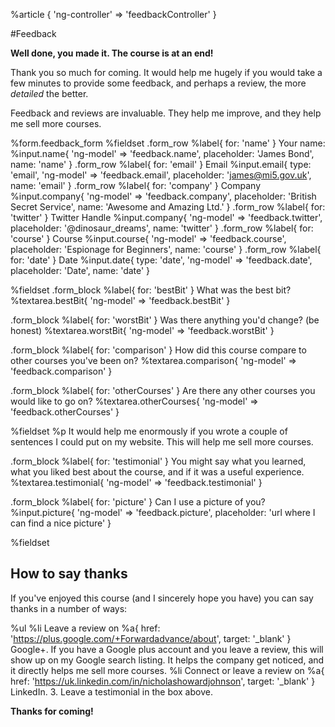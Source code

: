 %article
{ 'ng-controller' => 'feedbackController' }

#Feedback

**Well done, you made it. The course is at an end!**

Thank you so much for coming. It would help me hugely if you would take a few minutes to provide some feedback, and perhaps a review, the more *detailed* the better.

Feedback and reviews are invaluable. They help me improve, and they help me sell more courses.

%form.feedback_form
%fieldset
.form_row
%label{ for: 'name' } Your name:
%input.name{ 'ng-model' => 'feedback.name', placeholder: 'James Bond', name: 'name' }
.form_row
%label{ for: 'email' } Email
%input.email{ type: 'email', 'ng-model' => 'feedback.email', placeholder: 'james@mi5.gov.uk', name: 'email' }
.form_row
%label{ for: 'company' } Company
%input.company{ 'ng-model' => 'feedback.company', placeholder: 'British Secret Service', name: 'Awesome and Amazing Ltd.' }
.form_row
%label{ for: 'twitter' } Twitter Handle
%input.company{ 'ng-model' => 'feedback.twitter', placeholder: '@dinosaur_dreams', name: 'twitter' }
.form_row
%label{ for: 'course' } Course
%input.course{ 'ng-model' => 'feedback.course', placeholder: 'Espionage for Beginners', name: 'course' }
.form_row
%label{ for: 'date' } Date
%input.date{ type: 'date', 'ng-model' => 'feedback.date', placeholder: 'Date', name: 'date' }

%fieldset
.form_block
%label{ for: 'bestBit' } What was the best bit?
%textarea.bestBit{ 'ng-model' => 'feedback.bestBit' }

.form_block
%label{ for: 'worstBit' } Was there anything you'd change? (be honest)
%textarea.worstBit{ 'ng-model' => 'feedback.worstBit' }

.form_block
%label{ for: 'comparison' } How did this course compare to other courses you've been on?
%textarea.comparison{ 'ng-model' => 'feedback.comparison' }

.form_block
%label{ for: 'otherCourses' } Are there any other courses you would like to go on?
%textarea.otherCourses{ 'ng-model' => 'feedback.otherCourses' }

%fieldset
%p
It would help me enormously if you wrote a couple of sentences I could put on my website. This will help me sell more courses.

.form_block
%label{ for: 'testimonial' } You might say what you learned, what you liked best about the course, and if it was a useful experience.
%textarea.testimonial{ 'ng-model' => 'feedback.testimonial' }

.form_block
%label{ for: 'picture' } Can I use a picture of you?
%input.picture{ 'ng-model' => 'feedback.picture', placeholder: 'url where I can find a nice picture' }

%fieldset



## How to say thanks

If you've enjoyed this course (and I sincerely hope you have) you can say thanks in a number of ways:

%ul
%li
Leave a review on
%a{ href: 'https://plus.google.com/+Forwardadvance/about', target: '_blank' } Google+.
If you have a Google plus account and you leave a review, this will show up on my Google search listing. It helps the company get noticed, and it directly helps me sell more courses.
%li
Connect or leave a review on
%a{ href: 'https://uk.linkedin.com/in/nicholashowardjohnson', target: '_blank' } LinkedIn.
3. Leave a testimonial in the box above.

**Thanks for coming!**
